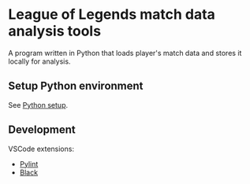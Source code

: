 # League of Legends match data analysis tools

A program written in Python that loads player's match data and stores it locally for analysis.

##

## Setup Python environment

See [Python setup](docs/python_setup.md).

## Development

VSCode extensions:

* [Pylint](https://marketplace.visualstudio.com/items?itemName=ms-python.pylint)
* [Black](https://marketplace.visualstudio.com/items?itemName=ms-python.black-formatter)
